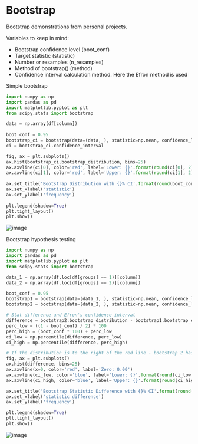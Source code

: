 # Bootstrap

Bootstrap demonstrations from personal projects.

Variables to keep in mind:
- Bootstrap confidence level (boot_conf)
- Target statistic (statistic)
- Number or resamples (n_resamples)
- Method of bootstrap() (method)
- Confidence interval calculation method. Here the Efron method is used

Simple bootstrap
```Python
import numpy as np  
import pandas as pd  
import matplotlib.pyplot as plt  
from scipy.stats import bootstrap  

data = np.array(df[column])  
  
boot_conf = 0.95  
bootstrap_ci = bootstrap(data=(data, ), statistic=np.mean, confidence_level=boot_conf, random_state=42, n_resamples=1000, method='percentile')  
ci = bootstrap_ci.confidence_interval  

fig, ax = plt.subplots()  
ax.hist(bootstrap_ci.bootstrap_distribution, bins=25)  
ax.axvline(ci[0], color='red', label='Lower: {}'.format(round(ci[0], 2)))  
ax.axvline(ci[1], color='red', label='Upper: {}'.format(round(ci[1], 2)))  
  
ax.set_title('Bootstrap Distribution with {}% CI'.format(round(boot_conf*100)))  
ax.set_xlabel('statistic')  
ax.set_ylabel('frequency')  
  
plt.legend(shadow=True)  
plt.tight_layout()  
plt.show()
```
![image](https://github.com/Makar-Data/bootstrap/assets/152608115/c97a10f6-b24c-412d-8af1-81d575ed07f8)


Bootstrap hypothesis testing
```Python
import numpy as np
import pandas as pd
import matplotlib.pyplot as plt
from scipy.stats import bootstrap

data_1 = np.array(df.loc[df[groups] == 1)][column])
data_2 = np.array(df.loc[df[groups] == 2)][column])

boot_conf = 0.95
bootstrap1 = bootstrap(data=(data_1, ), statistic=np.mean, confidence_level=boot_conf, random_state=42, n_resamples=1000, method='percentile')
bootstrap2 = bootstrap(data=(data_2, ), statistic=np.mean, confidence_level=boot_conf, random_state=42, n_resamples=1000, method='percentile')

# Stat difference and Efron's confidence interval
difference = bootstrap2.bootstrap_distribution - bootstrap1.bootstrap_distribution
perc_low = ((1 - boot_conf) / 2) * 100
perc_high = (boot_conf * 100) + perc_low
ci_low = np.percentile(difference, perc_low)
ci_high = np.percentile(difference, perc_high)

# If the distribution is to the right of the red line - bootstrap 2 has bigger values. To the left, the bootstrap2.
fig, ax = plt.subplots()
ax.hist(difference, bins=25)
ax.axvline(x=0, color='red', label='Zero: 0.00')
ax.axvline(ci_low, color='blue', label='Lower: {}'.format(round(ci_low, 2)))
ax.axvline(ci_high, color='blue', label='Upper: {}'.format(round(ci_high, 2)))

ax.set_title('Bootstrap Statistic Difference with {}% CI'.format(round(boot_conf*100)))
ax.set_xlabel('statistic difference')
ax.set_ylabel('frequency')

plt.legend(shadow=True)
plt.tight_layout()
plt.show()
```
![image](https://github.com/Makar-Data/bootstrap/assets/152608115/a3e4cee9-7404-42e8-97bb-599b0f457863)
